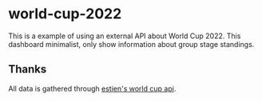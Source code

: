 # world-cup-2022

This is a example of using an external API about World Cup 2022. This dashboard minimalist, only show information about group stage standings.

## Thanks

All data is gathered through [estien's world cup api](https://github.com/estiens/world_cup_json).

